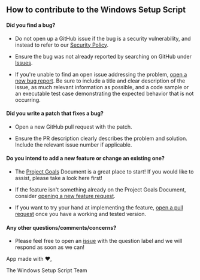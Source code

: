 ## How to contribute to the Windows Setup Script

#### Did you find a bug?

- Do not open up a GitHub issue if the bug is a security vulnerability, and instead to refer to our [Security Policy](https://github.com/melvinquick/windows-setup-script/security/policy).

- Ensure the bug was not already reported by searching on GitHub under [Issues](https://github.com/melvinquick/windows-setup-script/issues).

- If you're unable to find an open issue addressing the problem, [open a new bug report](https://github.com/melvinquick/windows-setup-script/issues/new?assignees=&labels=&projects=&template=bug_report.md&title=). Be sure to include a title and clear description of the issue, as much relevant information as possible, and a code sample or an executable test case demonstrating the expected behavior that is not occurring.

#### Did you write a patch that fixes a bug?

- Open a new GitHub pull request with the patch.

- Ensure the PR description clearly describes the problem and solution. Include the relevant issue number if applicable.

#### Do you intend to add a new feature or change an existing one?

- The [Project Goals](https://github.com/users/melvinquick/projects/4/views/1) Document is a great place to start! If you would like to assist, please take a look here first!

- If the feature isn't something already on the Project Goals Document, consider [opening a new feature request](https://github.com/melvinquick/windows-setup-script/issues/new?assignees=&labels=&projects=&template=feature_request.md&title=).

- If you want to try your hand at implementing the feature, [open a pull request](https://github.com/melvinquick/windows-setup-script/compare) once you have a working and tested version.

#### Any other questions/comments/concerns?

- Please feel free to open an [issue](https://github.com/melvinquick/windows-setup-script/issues) with the question label and we will respond as soon as we can!

App made with :heart:,

The Windows Setup Script Team
